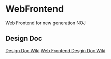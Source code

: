 # WebFrontend
Web Frontend for new generation NOJ

## Design Doc
[Design Doc Wiki](https://github.com/NJUPT-ACM-Team/OnlineJudge/wiki/Design-Doc)
[Web Frontend Desgin Doc Wiki](https://github.com/NJUPT-ACM-Team/OnlineJudge/wiki/Frontend-Design)
